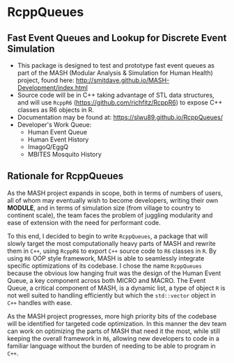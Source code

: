 # RcppQueues

## Fast Event Queues and Lookup for Discrete Event Simulation

* This package is designed to test and prototype fast event queues as part of the MASH (Modular Analysis & Simulation for Human Health) project, found here: http://smitdave.github.io/MASH-Development/index.html
* Source code will be in C++ taking advantage of STL data structures, and will use `RcppR6` (https://github.com/richfitz/RcppR6) to expose C++ classes as R6 objects in R.
* Documentation may be found at: https://slwu89.github.io/RcppQueues/
* Developer's Work Queue:
  * Human Event Queue
  * Human Event History
  * ImagoQ/EggQ
  * MBITES Mosquito History

## Rationale for RcppQueues

As the MASH project expands in scope, both in terms of numbers of users, all of whom may eventually wish to become developers, writing their own **MODULE**, and in terms of simulation size (from village to country to continent scale), the team faces the problem of juggling modularity and ease of extension with the need for performant code.

To this end, I decided to begin to write `RcppQueues`, a package that will slowly target the most computationally heavy parts of MASH and rewrite them in `C++`, using `RcppR6` to export `C++` source code to `R6` classes in `R`. By using `R6` OOP style framework, MASH is able to seamlessly integrate specific optimizations of its codebase. I chose the name `RcppQueues` because the obvious low hanging fruit was the design of the Human Event Queue, a key component across both MICRO and MACRO. The Event Queue, a critical component of MASH, is a dynamic list, a type of object `R` is not well suited to handling efficiently but which the `std::vector` object in `C++` handles with ease.

As the MASH project progresses, more high priority bits of the codebase will be identified for targeted code optimization. In this manner the dev team can work on optimizing the parts of MASH that need it the most, while still keeping the overall framework in `R6`, allowing new developers to code in a familiar language without the burden of needing to be able to program in `C++`. 
